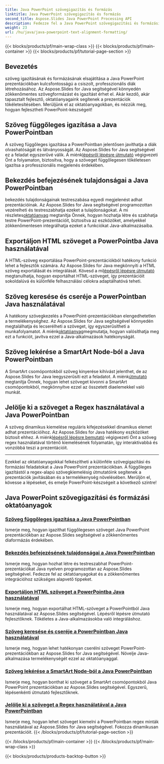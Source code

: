 ```yaml
---
title: Java PowerPoint szövegigazítás és formázás
linktitle: Java PowerPoint szövegigazítás és formázás
second_title: Aspose.Slides Java PowerPoint Processing API
description: Fedezze fel a Java PowerPoint szövegigazítási és formázási oktatóanyagokat. Tanulja meg a szöveg igazítását, formázását, exportálását és kiemelését az Aspose.Slides for Java segítségével.
weight: 23
url: /hu/java/java-powerpoint-text-alignment-formatting/
---
```


{{< blocks/products/pf/main-wrap-class >}}
{{< blocks/products/pf/main-container >}}
{{< blocks/products/pf/tutorial-page-section >}}

## Bevezetés

szöveg igazításának és formázásának elsajátítása a Java PowerPoint prezentációkban kulcsfontosságú a csiszolt, professzionális diák létrehozásához. Az Aspose.Slides for Java segítségével könnyedén zökkenőmentes szövegformázást és igazítást érhet el. Akár kezdő, akár tapasztalt fejlesztő, oktatóanyagaink segítenek a prezentációk tökéletesítésében. Merüljünk el az oktatóanyagokban, és nézzük meg, hogyan fejlesztheti PowerPoint-készségeit!

## Szöveg függőleges igazítása a Java PowerPointban
 A szöveg függőleges igazítása a PowerPointban jelentősen javíthatja a diák olvashatóságát és látványosságát. Az Aspose.Slides for Java segítségével ez a feladat egyszerűvé válik. A miénk[lépésről lépésre útmutató](./vertically-align-text-java-powerpoint/) végigvezeti Önt a folyamaton, biztosítva, hogy a szöveget függőlegesen tökéletesen igazítsa a professzionális megjelenés érdekében.

## Bekezdés befejezésének tulajdonságai a Java PowerPointban
 bekezdés tulajdonságainak testreszabása egyedi megjelenést adhat prezentációinak. Az Aspose.Slides for Java segítségével programozottan vezérelheti és testreszabhatja ezeket a tulajdonságokat. A mi részletes[oktatóanyag](./end-paragraph-properties-java-powerpoint/) megtanítja Önnek, hogyan hozhatja létre és szabhatja testre PowerPoint-prezentációit, biztosítva az eszközöket, amelyekkel zökkenőmentesen integrálhatja ezeket a funkciókat Java-alkalmazásaiba.

## Exportáljon HTML szöveget a PowerPointba Java használatával
 A HTML-szöveg exportálása PowerPoint-prezentációkból hatékony funkció lehet a fejlesztők számára. Az Aspose.Slides for Java megkönnyíti a HTML szöveg exportálását és integrálását. Kövesd a mi[lépésről lépésre útmutató](./export-html-text-powerpoint-java/) megtanulhatja, hogyan exportálhat HTML-szöveget, így prezentációit sokoldalúvá és különféle felhasználási célokra adaptálhatóvá teheti.

## Szöveg keresése és cseréje a PowerPointban Java használatával
 A hatékony szövegkezelés a PowerPoint-prezentációkban elengedhetetlen a termelékenységhez. Az Aspose.Slides for Java segítségével könnyedén megtalálhatja és lecserélheti a szöveget, így egyszerűsítheti a munkafolyamatot. A miénk[oktatóanyag](./find-and-replace-text-powerpoint-java/)megmutatja, hogyan valósíthatja meg ezt a funkciót, javítva ezzel a Java-alkalmazások hatékonyságát.

## Szöveg lekérése a SmartArt Node-ból a Java PowerPointban
 A SmartArt csomópontokból szöveg kinyerése kihívást jelenthet, de az Aspose.Slides for Java leegyszerűsíti ezt a feladatot. A miénk[útmutató](./get-text-from-smartart-node-java-powerpoint/) megtanítja Önnek, hogyan lehet szöveget kivonni a SmartArt csomópontokból, megkönnyítve ezzel az összetett diaelemekkel való munkát.

## Jelölje ki a szöveget a Regex használatával a Java PowerPointban
 A szöveg dinamikus kiemelése reguláris kifejezésekkel dinamikus elemet adhat prezentációihoz. Az Aspose.Slides for Java hatékony eszközöket biztosít ehhez. A miénk[lépésről lépésre bemutató](./highlight-text-using-regex-java-powerpoint/) végigvezeti Önt a szöveg regex használatával történő kiemelésének folyamatán, így interaktívabbá és vonzóbbá teszi a prezentációit.

---

Ezekkel az oktatóanyagokkal felkészítheti a különféle szövegigazítási és formázási feladatokat a Java PowerPoint prezentációkban. A függőleges igazítástól a regex-alapú szövegkiemelésig útmutatóink segítenek a prezentációk javításában és a termelékenység növelésében. Merüljön el, kövesse a lépéseket, és emelje PowerPoint-készségeit a következő szintre!
## Java PowerPoint szövegigazítási és formázási oktatóanyagok
### [Szöveg függőleges igazítása a Java PowerPointban](./vertically-align-text-java-powerpoint/)
Ismerje meg, hogyan igazíthat függőlegesen szöveget Java PowerPoint prezentációkban az Aspose.Slides segítségével a zökkenőmentes diaformázás érdekében.
### [Bekezdés befejezésének tulajdonságai a Java PowerPointban](./end-paragraph-properties-java-powerpoint/)
Ismerje meg, hogyan hozhat létre és testreszabhat PowerPoint-prezentációkat Java nyelven programozottan az Aspose.Slides segítségével. Fedezze fel az oktatóanyagokat és a zökkenőmentes integrációhoz szükséges alapvető tippeket.
### [Exportáljon HTML szöveget a PowerPointba Java használatával](./export-html-text-powerpoint-java/)
Ismerje meg, hogyan exportálhat HTML-szöveget a PowerPointból Java használatával az Aspose.Slides segítségével. Lépésről lépésre útmutató fejlesztőknek. Tökéletes a Java-alkalmazásokba való integráláshoz.
### [Szöveg keresése és cseréje a PowerPointban Java használatával](./find-and-replace-text-powerpoint-java/)
Ismerje meg, hogyan lehet hatékonyan cserélni szöveget PowerPoint-prezentációkban az Aspose.Slides for Java segítségével. Növelje Java-alkalmazása termelékenységét ezzel az oktatóanyaggal.
### [Szöveg lekérése a SmartArt Node-ból a Java PowerPointban](./get-text-from-smartart-node-java-powerpoint/)
Ismerje meg, hogyan bonthat ki szöveget a SmartArt csomópontokból Java PowerPoint prezentációkban az Aspose.Slides segítségével. Egyszerű, lépésenkénti útmutató fejlesztőknek.
### [Jelölje ki a szöveget a Regex használatával a Java PowerPointban](./highlight-text-using-regex-java-powerpoint/)
Ismerje meg, hogyan lehet szöveget kiemelni a PowerPointban regex minták használatával az Aspose.Slides for Java segítségével. Fokozza dinamikusan prezentációit.
{{< /blocks/products/pf/tutorial-page-section >}}

{{< /blocks/products/pf/main-container >}}
{{< /blocks/products/pf/main-wrap-class >}}

{{< blocks/products/products-backtop-button >}}
